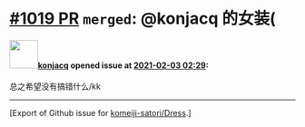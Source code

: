 # [\#1019 PR](https://github.com/komeiji-satori/Dress/pull/1019) `merged`: @konjacq 的女装(

#### <img src="https://avatars.githubusercontent.com/u/45703995?u=d383c01766d02cf5027f07766add9adf3aaf4d42&v=4" width="50">[konjacq](https://github.com/konjacq) opened issue at [2021-02-03 02:29](https://github.com/komeiji-satori/Dress/pull/1019):

总之希望没有搞错什么/kk




-------------------------------------------------------------------------------



[Export of Github issue for [komeiji-satori/Dress](https://github.com/komeiji-satori/Dress).]
